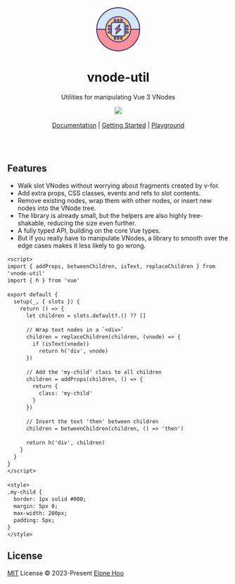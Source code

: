 <div align="center">
  <img src="./public/logo.svg" wigth='100px' height='100px' />
</div>

<h1 align="center">
  vnode-util
</h1>

<p align="center">
Utilities for manipulating Vue 3 VNodes
<p>

<p align="center">
  <a href="https://www.npmjs.com/package/vnode-util"><img src="https://img.shields.io/npm/v/vnode-util?color=43B36B&label="></a>
<p>

<p align="center">
 <a href="https://vnode-util.elonehoo.me">Documentation</a> | <a href="https://vnode-util.elonehoo.me/guide/">Getting Started</a> | <a href="https://stackblitz.com/edit/vnode-util?file=src/App.vue">Playground</a>
</p>
<br>
<br>

## Features

- Walk slot VNodes without worrying about fragments created by v-for.
- Add extra props, CSS classes, events and refs to slot contents.
- Remove existing nodes, wrap them with other nodes, or insert new nodes into the VNode tree.
- The library is already small, but the helpers are also highly tree-shakable, reducing the size even further.
- A fully typed API, building on the core Vue types.
- But if you really have to manipulate VNodes, a library to smooth over the edge cases makes it less likely to go wrong.

```vue
<script>
import { addProps, betweenChildren, isText, replaceChildren } from 'vnode-util'
import { h } from 'vue'

export default {
  setup(_, { slots }) {
    return () => {
      let children = slots.default?.() ?? []

      // Wrap text nodes in a `<div>`
      children = replaceChildren(children, (vnode) => {
        if (isText(vnode))
          return h('div', vnode)
      })

      // Add the 'my-child' class to all children
      children = addProps(children, () => {
        return {
          class: 'my-child'
        }
      })

      // Insert the text 'then' between children
      children = betweenChildren(children, () => 'then')

      return h('div', children)
    }
  }
}
</script>

<style>
.my-child {
  border: 1px solid #000;
  margin: 5px 0;
  max-width: 200px;
  padding: 5px;
}
</style>
```

## License

[MIT](./LICENSE) License © 2023-Present [Elone Hoo](https://github.com/elonehoo)
